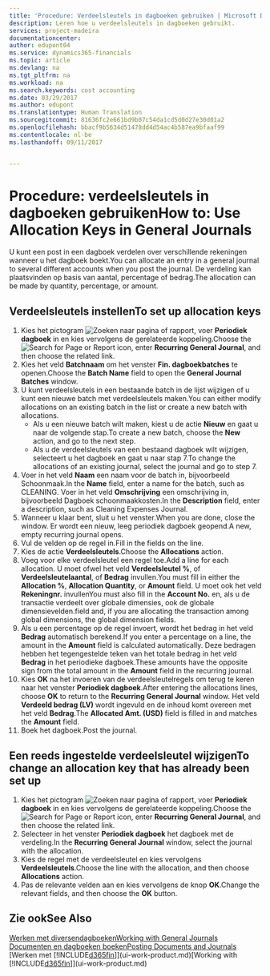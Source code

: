 ```yaml
---
title: 'Procedure: Verdeelsleutels in dagboeken gebruiken | Microsoft Docs'
description: Leren hoe u verdeelsleutels in dagboeken gebruikt.
services: project-madeira
documentationcenter: 
author: edupont04
ms.service: dynamics365-financials
ms.topic: article
ms.devlang: na
ms.tgt_pltfrm: na
ms.workload: na
ms.search.keywords: cost accounting
ms.date: 03/29/2017
ms.author: edupont
ms.translationtype: Human Translation
ms.sourcegitcommit: 81636fc2e661bd9b07c54da1cd5d0d27e30d01a2
ms.openlocfilehash: bbacf9b5634d51478dd4d54ac4b587ea9bfaaf99
ms.contentlocale: nl-be
ms.lasthandoff: 09/11/2017


---
```

# <a name="how-to-use-allocation-keys-in-general-journals"></a><span data-ttu-id="87e30-103">Procedure: verdeelsleutels in dagboeken gebruiken</span><span class="sxs-lookup"><span data-stu-id="87e30-103">How to: Use Allocation Keys in General Journals</span></span>
<span data-ttu-id="87e30-104">U kunt een post in een dagboek verdelen over verschillende rekeningen wanneer u het dagboek boekt.</span><span class="sxs-lookup"><span data-stu-id="87e30-104">You can allocate an entry in a general journal to several different accounts when you post the journal.</span></span> <span data-ttu-id="87e30-105">De verdeling kan plaatsvinden op basis van aantal, percentage of bedrag.</span><span class="sxs-lookup"><span data-stu-id="87e30-105">The allocation can be made by quantity, percentage, or amount.</span></span>

## <a name="to-set-up-allocation-keys"></a><span data-ttu-id="87e30-106">Verdeelsleutels instellen</span><span class="sxs-lookup"><span data-stu-id="87e30-106">To set up allocation keys</span></span>
1. <span data-ttu-id="87e30-107">Kies het pictogram ![Zoeken naar pagina of rapport](media/ui-search/search_small.png "pictogram Zoeken naar pagina of rapport"), voer **Periodiek dagboek** in en kies vervolgens de gerelateerde koppeling.</span><span class="sxs-lookup"><span data-stu-id="87e30-107">Choose the ![Search for Page or Report](media/ui-search/search_small.png "Search for Page or Report icon") icon, enter **Recurring General Journal**, and then choose the related link.</span></span>
2. <span data-ttu-id="87e30-108">Kies het veld **Batchnaam** om het venster **Fin. dagboekbatches** te openen.</span><span class="sxs-lookup"><span data-stu-id="87e30-108">Choose the **Batch Name** field to open the **General Journal Batches** window.</span></span>
3. <span data-ttu-id="87e30-109">U kunt verdeelsleutels in een bestaande batch in de lijst wijzigen of u kunt een nieuwe batch met verdeelsleutels maken.</span><span class="sxs-lookup"><span data-stu-id="87e30-109">You can either modify allocations on an existing batch in the list or create a new batch with allocations.</span></span>
   * <span data-ttu-id="87e30-110">Als u een nieuwe batch wilt maken, kiest u de actie **Nieuw** en gaat u naar de volgende stap.</span><span class="sxs-lookup"><span data-stu-id="87e30-110">To create a new batch, choose the **New** action, and go to the next step.</span></span>
   * <span data-ttu-id="87e30-111">Als u de verdeelsleutels van een bestaand dagboek wilt wijzigen, selecteert u het dagboek en gaat u naar stap 7.</span><span class="sxs-lookup"><span data-stu-id="87e30-111">To change the allocations of an existing journal, select the journal and go to step 7.</span></span>    
4. <span data-ttu-id="87e30-112">Voer in het veld **Naam** een naam voor de batch in, bijvoorbeeld Schoonmaak.</span><span class="sxs-lookup"><span data-stu-id="87e30-112">In the **Name** field, enter a name for the batch, such as CLEANING.</span></span> <span data-ttu-id="87e30-113">Voer in het veld **Omschrijving** een omschrijving in, bijvoorbeeld Dagboek schoonmaakkosten.</span><span class="sxs-lookup"><span data-stu-id="87e30-113">In the **Description** field, enter a description, such as Cleaning Expenses Journal.</span></span>
5. <span data-ttu-id="87e30-114">Wanneer u klaar bent, sluit u het venster.</span><span class="sxs-lookup"><span data-stu-id="87e30-114">When you are done, close the window.</span></span> <span data-ttu-id="87e30-115">Er wordt een nieuw, leeg periodiek dagboek geopend.</span><span class="sxs-lookup"><span data-stu-id="87e30-115">A new, empty recurring journal opens.</span></span>
6. <span data-ttu-id="87e30-116">Vul de velden op de regel in.</span><span class="sxs-lookup"><span data-stu-id="87e30-116">Fill in the fields on the line.</span></span>
7. <span data-ttu-id="87e30-117">Kies de actie **Verdeelsleutels**.</span><span class="sxs-lookup"><span data-stu-id="87e30-117">Choose the **Allocations** action.</span></span>
8. <span data-ttu-id="87e30-118">Voeg voor elke verdeelsleutel een regel toe.</span><span class="sxs-lookup"><span data-stu-id="87e30-118">Add a line for each allocation.</span></span> <span data-ttu-id="87e30-119">U moet ofwel het veld **Verdeelsleutel %**, of **Verdeelsleutelaantal**, of **Bedrag** invullen.</span><span class="sxs-lookup"><span data-stu-id="87e30-119">You must fill in either the **Allocation %**, **Allocation Quantity**, or **Amount** field.</span></span> <span data-ttu-id="87e30-120">U moet ook het veld **Rekeningnr.** invullen</span><span class="sxs-lookup"><span data-stu-id="87e30-120">You must also fill in the **Account No.**</span></span> <span data-ttu-id="87e30-121">en, als u de transactie verdeelt over globale dimensies, ook de globale dimensievelden.</span><span class="sxs-lookup"><span data-stu-id="87e30-121">field and, if you are allocating the transaction among global dimensions, the global dimension fields.</span></span>
9. <span data-ttu-id="87e30-122">Als u een percentage op de regel invoert, wordt het bedrag in het veld **Bedrag** automatisch berekend.</span><span class="sxs-lookup"><span data-stu-id="87e30-122">If you enter a percentage on a line, the amount in the **Amount** field is calculated automatically.</span></span> <span data-ttu-id="87e30-123">Deze bedragen hebben het tegengestelde teken van het totale bedrag in het veld **Bedrag** in het periodieke dagboek.</span><span class="sxs-lookup"><span data-stu-id="87e30-123">These amounts have the opposite sign from the total amount in the **Amount** field in the recurring journal.</span></span>
10. <span data-ttu-id="87e30-124">Kies **OK** na het invoeren van de verdeelsleutelregels om terug te keren naar het venster **Periodiek dagboek**.</span><span class="sxs-lookup"><span data-stu-id="87e30-124">After entering the allocations lines, choose **OK** to return to the **Recurring General Journal** window.</span></span> <span data-ttu-id="87e30-125">Het veld **Verdeeld bedrag (LV)** wordt ingevuld en de inhoud komt overeen met het veld **Bedrag**.</span><span class="sxs-lookup"><span data-stu-id="87e30-125">The **Allocated Amt. (USD)** field is filled in and matches the **Amount** field.</span></span>
11. <span data-ttu-id="87e30-126">Boek het dagboek.</span><span class="sxs-lookup"><span data-stu-id="87e30-126">Post the journal.</span></span>

## <a name="to-change-an-allocation-key-that-has-already-been-set-up"></a><span data-ttu-id="87e30-127">Een reeds ingestelde verdeelsleutel wijzigen</span><span class="sxs-lookup"><span data-stu-id="87e30-127">To change an allocation key that has already been set up</span></span>
1. <span data-ttu-id="87e30-128">Kies het pictogram ![Zoeken naar pagina of rapport](media/ui-search/search_small.png "pictogram Zoeken naar pagina of rapport"), voer **Periodiek dagboek** in en kies vervolgens de gerelateerde koppeling.</span><span class="sxs-lookup"><span data-stu-id="87e30-128">Choose the ![Search for Page or Report](media/ui-search/search_small.png "Search for Page or Report icon") icon, enter **Recurring General Journal**, and then choose the related link.</span></span>
2. <span data-ttu-id="87e30-129">Selecteer in het venster **Periodiek dagboek** het dagboek met de verdeling.</span><span class="sxs-lookup"><span data-stu-id="87e30-129">In the **Recurring General Journal** window, select the journal with the allocation.</span></span>
3. <span data-ttu-id="87e30-130">Kies de regel met de verdeelsleutel en kies vervolgens **Verdeelsleutels**.</span><span class="sxs-lookup"><span data-stu-id="87e30-130">Choose the line with the allocation, and then choose **Allocations** action.</span></span>
4. <span data-ttu-id="87e30-131">Pas de relevante velden aan en kies vervolgens de knop **OK**.</span><span class="sxs-lookup"><span data-stu-id="87e30-131">Change the relevant fields, and then choose the **OK** button.</span></span>

## <a name="see-also"></a><span data-ttu-id="87e30-132">Zie ook</span><span class="sxs-lookup"><span data-stu-id="87e30-132">See Also</span></span>
[<span data-ttu-id="87e30-133">Werken met diversendagboeken</span><span class="sxs-lookup"><span data-stu-id="87e30-133">Working with General Journals</span></span>](ui-work-general-journals.md)  
[<span data-ttu-id="87e30-134">Documenten en dagboeken boeken</span><span class="sxs-lookup"><span data-stu-id="87e30-134">Posting Documents and Journals</span></span>](ui-post-documents-journals.md)  
<span data-ttu-id="87e30-135">[Werken met [!INCLUDE[d365fin](includes/d365fin_md.md)]](ui-work-product.md)</span><span class="sxs-lookup"><span data-stu-id="87e30-135">[Working with [!INCLUDE[d365fin](includes/d365fin_md.md)]](ui-work-product.md)</span></span>


